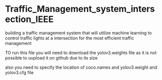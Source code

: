 # Traffic_Management_system_intersection_IEEE
building a traffic management system that will utilize machine learning to control traffic lights at a intersection for the most efficient traffic management

TO run this file you will need to download the yolov3.weights file as it is not possible to uupload it on github due to its size

also you need to specify the location of coco.names and yolov3.weight and yolov3.cfg file
